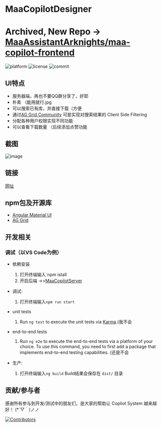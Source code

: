 # MaaCopilotDesigner

# Archived, New Repo -> [MaaAssistantArknights/maa-copilot-frontend](https://github.com/MaaAssistantArknights/maa-copilot-frontend)

![platform](https://img.shields.io/badge/platform-Angular-blueviolet) ![license](https://img.shields.io/github/license/MaaAssistantArknights/MeoAsstElectronUI) ![commit](https://img.shields.io/github/commit-activity/m/MaaAssistantArknights/MaaCopilotDesigner?color=%23ff69b4)

## UI特点

* 服务器端，再也不要QQ群分享了，好耶
* 朴素 （能用就行.jpg
* 可以搜索已有库，并直接下载（方便
* 通过[AG Grid Community](https://www.npmjs.com/package/ag-grid-community) 可是实现对搜索结果的 Client Side Filtering
* 分配各种用户权限实现不同功能
* 可以查看下载数量 （后续添加点赞功能

## 截图
![image](https://user-images.githubusercontent.com/33809511/173706025-05f4b68d-2cd7-4f36-9f9b-9fb4665ecaf4.png)


## 链接

[网址](https://www.prts.plus/maacopilotdesigner)


## npm包及开源库

* [Angular Material UI](https://material.angular.io/)
* [AG Grid](https://www.ag-grid.com/)

## 开发相关

### 调试（以VS Code为例）

* 依赖安装
  1. 打开终端输入`npm istall
  2. 开启后端 ->>[MaaCopilotServer](https://github.com/MaaAssistantArknights/MaaCopilotServer)

* 调试:
  1. 打开终端输入`npm run start` 

* unit tests

  1. Run `ng test` to execute the unit tests via [Karma](https://karma-runner.github.io).(我不会

* end-to-end tests

  1. Run `ng e2e` to execute the end-to-end tests via a platform of your choice. To use this command, you need to first add a package that implements end-to-end testing capabilities. (还是不会


* 生产:
  1. 打开终端输入`ng build` Build结果会保存在 `dist/` 目录


## 贡献/参与者

感谢所有参与到开发/测试中的朋友们，是大家的帮助让 Copliot System 越来越好！ (*´▽｀)ノノ 

[![Contributors](https://contributors-img.web.app/image?repo=MaaAssistantArknights/MaaCopilotDesigner)](https://github.com/MaaAssistantArknights/MaaCopilotDesigner/graphs/contributors)

